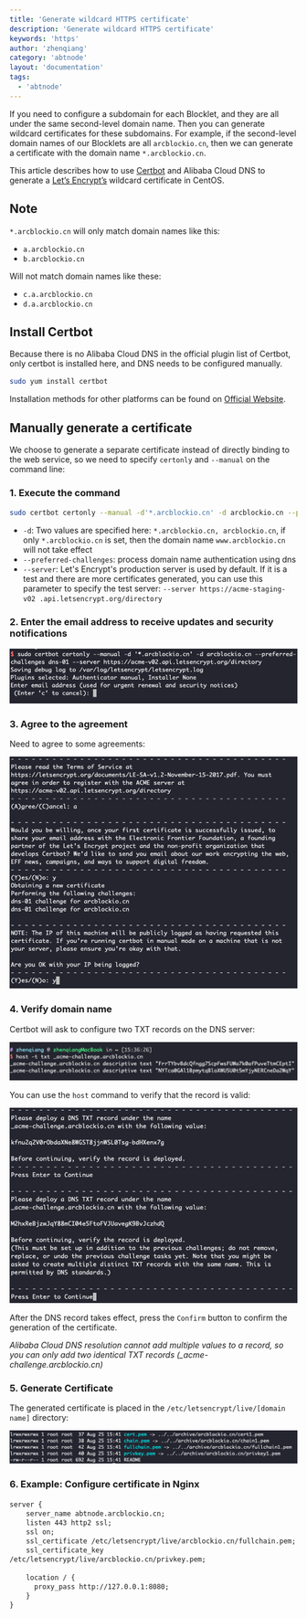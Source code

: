 ```yaml
---
title: 'Generate wildcard HTTPS certificate'
description: 'Generate wildcard HTTPS certificate'
keywords: 'https'
author: 'zhenqiang'
category: 'abtnode'
layout: 'documentation'
tags:
  - 'abtnode'
---
```


If you need to configure a subdomain for each Blocklet, and they are all under the same second-level domain name. Then you can generate wildcard certificates for these subdomains. For example, if the second-level domain names of our Blocklets are all `arcblockio.cn`, then we can generate a certificate with the domain name `*.arcblockio.cn`.

This article describes how to use [Certbot](https://certbot.eff.org/) and Alibaba Cloud DNS to generate a [Let’s Encrypt’s](https://letsencrypt.org/) wildcard certificate in CentOS.

## Note

`*.arcblockio.cn` will only match domain names like this:

- `a.arcblockio.cn`
- `b.arcblockio.cn`

Will not match domain names like these:

- `c.a.arcblockio.cn`
- `d.a.arcblockio.cn`

## Install Certbot

Because there is no Alibaba Cloud DNS in the official plugin list of Certbot, only certbot is installed here, and DNS needs to be configured manually.

```bash
sudo yum install certbot
```

Installation methods for other platforms can be found on [Official Website](https://certbot.eff.org/).

## Manually generate a certificate

We choose to generate a separate certificate instead of directly binding to the web service, so we need to specify `certonly` and `--manual` on the command line:

### 1. Execute the command

```bash
sudo certbot certonly --manual -d'*.arcblockio.cn' -d arcblockio.cn --preferred-challenges dns-01 --server https://acme-v02.api.letsencrypt.org/directory
```

- `-d`: Two values ​​are specified here: `*.arcblockio.cn, arcblockio.cn`, if only `*.arcblockio.cn` is set, then the domain name `www.arcblockio.cn` will not take effect
- `--preferred-challenges`: process domain name authentication using dns
- `--server`: Let's Encrypt's production server is used by default. If it is a test and there are more certificates generated, you can use this parameter to specify the test server: `--server https://acme-staging-v02 .api.letsencrypt.org/directory`

### 2. Enter the email address to receive updates and security notifications

![email](./images/email.png)

### 3. Agree to the agreement

Need to agree to some agreements:

![agreements](./images/agreements.png)

### 4. Verify domain name

Certbot will ask to configure two TXT records on the DNS server:

![dns txt record](./images/dns-txt.png)

You can use the `host` command to verify that the record is valid:

![verify dns](./images/verify-dns.png)

After the DNS record takes effect, press the `Confirm` button to confirm the generation of the certificate.

_Alibaba Cloud DNS resolution cannot add multiple values ​​to a record, so you can only add two identical TXT records (\_acme-challenge.arcblockio.cn)_

### 5. Generate Certificate

The generated certificate is placed in the `/etc/letsencrypt/live/[domain name]` directory:

![certificates](./images/certificates.png)

### 6. Example: Configure certificate in Nginx

```nginx
server {
    server_name abtnode.arcblockio.cn;
    listen 443 http2 ssl;
    ssl on;
    ssl_certificate /etc/letsencrypt/live/arcblockio.cn/fullchain.pem;
    ssl_certificate_key /etc/letsencrypt/live/arcblockio.cn/privkey.pem;

    location / {
      proxy_pass http://127.0.0.1:8080;
    }
}
```
